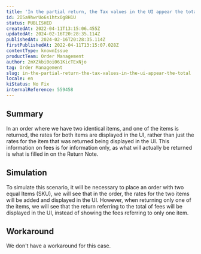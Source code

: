 ```yaml
---
title: 'In the partial return, the Tax values in the UI appear the total'
id: 2I5a9hwrUo6s1htxOg8H1U
status: PUBLISHED
createdAt: 2022-04-11T13:15:06.455Z
updatedAt: 2024-02-16T20:28:35.114Z
publishedAt: 2024-02-16T20:28:35.114Z
firstPublishedAt: 2022-04-11T13:15:07.028Z
contentType: knownIssue
productTeam: Order Management
author: 2mXZkbi0oi061KicTExNjo
tag: Order Management
slug: in-the-partial-return-the-tax-values-in-the-ui-appear-the-total
locale: en
kiStatus: No Fix
internalReference: 559458
---
```


## Summary


In an order where we have two identical items, and one of the items is returned, the rates for both items are displayed in the UI, rather than just the rates for the item that was returned being displayed in the UI. This information on fees is for information only, as what will actually be returned is what is filled in on the Return Note.




## Simulation


To simulate this scenario, it will be necessary to place an order with two equal Items (SKU), we will see that in the order, the rates for the two items will be added and displayed in the UI. However, when returning only one of the items, we will see that the return referring to the total of fees will be displayed in the UI, instead of showing the fees referring to only one item.






## Workaround


We don't have a workaround for this case.


